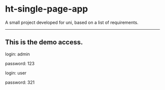 # ht-single-page-app
A small project developed for uni, based on a list of requirements.

-------------------------
This is the demo access.
-------------------------

login: 		    admin

password: 		123

login: 		    user

password: 		321
